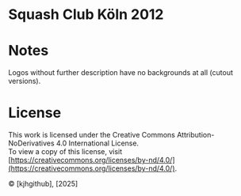 # Squash Club Köln 2012

# Notes
Logos without further description have no backgrounds at all (cutout versions).

# License
This work is licensed under the Creative Commons Attribution-NoDerivatives 4.0 International License.  
To view a copy of this license, visit [https://creativecommons.org/licenses/by-nd/4.0/](https://creativecommons.org/licenses/by-nd/4.0/).

© [kjhgithub], [2025]
